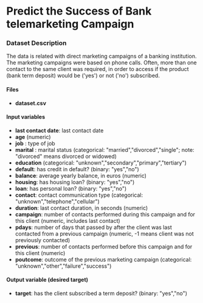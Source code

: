 # Predict the Success of Bank telemarketing Campaign

### Dataset Description
The data is related with direct marketing campaigns of a banking institution. The marketing campaigns were based on phone calls. Often, more than one contact to the same client was required, in order to access if the product (bank term deposit) would be ('yes') or not ('no') subscribed.

#### Files
- **dataset.csv**

#### Input variables
- **last contact date**: last contact date
- **age** (numeric)
- **job** : type of job
- **marital** : marital status (categorical: "married","divorced","single"; note: "divorced" means divorced or widowed)
- **education** (categorical: "unknown","secondary","primary","tertiary")
- **default**: has credit in default? (binary: "yes","no")
- **balance**: average yearly balance, in euros (numeric)
- **housing**: has housing loan? (binary: "yes","no")
- **loan**: has personal loan? (binary: "yes","no")
- **contact**: contact communication type (categorical: "unknown","telephone","cellular")
- **duration**: last contact duration, in seconds (numeric)
- **campaign**: number of contacts performed during this campaign and for this client (numeric, includes last contact)
- **pdays**: number of days that passed by after the client was last contacted from a previous campaign (numeric, -1 means client was not previously contacted)
- **previous**: number of contacts performed before this campaign and for this client (numeric)
- **poutcome**: outcome of the previous marketing campaign (categorical: "unknown","other","failure","success")

#### Output variable (desired target)
- **target**: has the client subscribed a term deposit? (binary: "yes","no")
